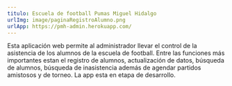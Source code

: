 ```yaml
---
titulo: Escuela de football Pumas Miguel Hidalgo
urlImg: image/paginaRegistroAlumno.png
urlApp: https://pmh-admin.herokuapp.com/
---
```


Esta aplicación web permite al administrador llevar el control
de la asistencia de los alumnos de la escuela de football. Entre las
funciones más importantes estan el registro de alumnos,
actualización de datos, búsqueda de alumnos, búsqueda de inasistencia
además de agendar partidos amistosos y de torneo. La app esta en
etapa de desarrollo.